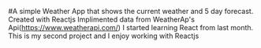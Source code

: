 #A simple Weather App that shows the current weather and 5 day forecast. Created with Reactjs 
Implimented data from WeatherAp's Api(https://www.weatherapi.com/)
I started learning React from last month.
This is my second project and I enjoy working with Reactjs
